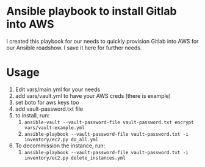 # Ansible playbook to install Gitlab into AWS

I created this playbook for our needs to quickly provision Gitlab into AWS
for our Ansible roadshow. I save it here for further needs.

# Usage

1. Edit vars/main.yml for your needs
2. add vars/vault.yml to have your AWS creds (there is example)
3. set boto for aws keys too
4. add vault-password.txt file
5. to install, run:
    1. ```ansible-vault --vault-password-file vault-password.txt encrypt vars/vault-example.yml```
    2. ```ansible-playbook --vault-password-file vault-password.txt -i inventory/ec2.py do_all.yml```
6. To decommission the instance, run:
    1. ```ansible-playbook --vault-password-file vault-password.txt -i inventory/ec2.py delete_instances.yml```
